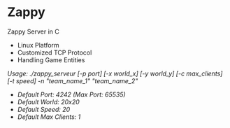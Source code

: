 Zappy
=====

Zappy Server in C

- Linux Platform
- Customized TCP Protocol
- Handling Game Entities

*Usage: ./zappy_serveur [-p port] [-x world_x] [-y world_y] [-c max_clients] [-t speed] -n "team_name_1" "team_name_2"*
- *Default Port: 4242 (Max Port: 65535)*
- *Default World: 20x20*
- *Default Speed: 20*
- *Default Max Clients: 1*
